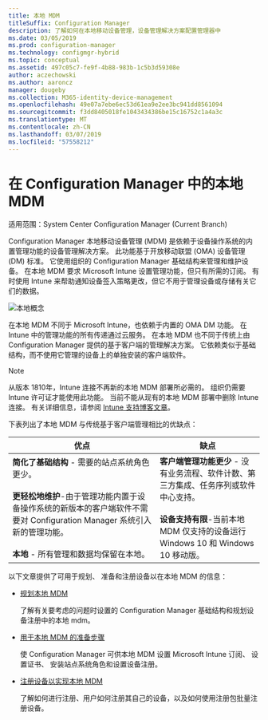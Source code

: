 ```yaml
---
title: 本地 MDM
titleSuffix: Configuration Manager
description: 了解如何在本地移动设备管理，设备管理解决方案配置管理器中
ms.date: 03/05/2019
ms.prod: configuration-manager
ms.technology: configmgr-hybrid
ms.topic: conceptual
ms.assetid: 497c05c7-fe9f-4b88-983b-1c5b3d59308e
author: aczechowski
ms.author: aaroncz
manager: dougeby
ms.collection: M365-identity-device-management
ms.openlocfilehash: 49e07a7ebe6ec53d61ea9e2ee3bc941dd8561094
ms.sourcegitcommit: f3dd8405018fe1043434386be15c16752c1a4a3c
ms.translationtype: MT
ms.contentlocale: zh-CN
ms.lasthandoff: 03/07/2019
ms.locfileid: "57558212"
---
```

# <a name="on-premises-mdm-in-configuration-manager"></a>在 Configuration Manager 中的本地 MDM

适用范围：System Center Configuration Manager (Current Branch)

Configuration Manager 本地移动设备管理 (MDM) 是依赖于设备操作系统的内置管理功能的设备管理解决方案。 此功能基于开放移动联盟 (OMA) 设备管理 (DM) 标准。 它使用组织的 Configuration Manager 基础结构来管理和维护设备。 在本地 MDM 要求 Microsoft Intune 设置管理功能，但只有所需的订阅。 有时使用 Intune 来帮助通知设备签入策略更改，但它不用于管理设备或存储有关它们的数据。  

![本地概念](media/On-premises-conceptual.png)  

在本地 MDM 不同于 Microsoft Intune，也依赖于内置的 OMA DM 功能。 在 Intune 中的管理功能的所有传递通过云服务。 在本地 MDM 也不同于传统上由 Configuration Manager 提供的基于客户端的管理解决方案。 它依赖类似于基础结构，而不使用它管理的设备上的单独安装的客户端软件。  

> [!Note]  
> 从版本 1810年，Intune 连接不再新的本地 MDM 部署所必需的。<!--3607730, fka 1359124--> 组织仍需要 Intune 许可证才能使用此功能。 当前不能从现有的本地 MDM 部署中删除 Intune 连接。 有关详细信息，请参阅 [Intune 支持博客文章](https://techcommunity.microsoft.com/t5/Intune-Customer-Success/Move-from-Hybrid-Mobile-Device-Management-to-Intune-on-Azure/ba-p/280150)。  

下表列出了本地 MDM 与传统基于客户端管理相比的优缺点：  

|优点|缺点|  
|----------------|-------------------|  
|**简化了基础结构** - 需要的站点系统角色更少。<br /><br /> **更轻松地维护**-由于管理功能内置于设备操作系统的新版本的客户端软件不需要对 Configuration Manager 系统引入新的管理功能。<br /><br /> **本地** - 所有管理和数据均保留在本地。|**客户端管理功能更少** - 没有业务流程、软件计数、第三方集成、任务序列或软件中心支持。<br /><br /> **设备支持有限**-当前本地 MDM 仅支持的设备运行 Windows 10 和 Windows 10 移动版。|  

以下文章提供了可用于规划、 准备和注册设备以在本地 MDM 的信息：  

- [规划本地 MDM](/sccm/mdm/plan-design/plan-on-premises-mdm)  

    了解有关要考虑的问题时设置的 Configuration Manager 基础结构和规划设备注册中的本地 mdm。  

- [用于本地 MDM 的准备步骤](/sccm/mdm/get-started/preparation-steps-for-on-premises-mdm)  

    使 Configuration Manager 可供本地 MDM 设置 Microsoft Intune 订阅、 设置证书、 安装站点系统角色和设置设备注册。  

- [注册设备以实现本地 MDM](/sccm/mdm/deploy-use/enroll-devices-on-premises-mdm)  

    了解如何进行注册、用户如何注册其自己的设备，以及如何使用注册包批量注册设备。  

